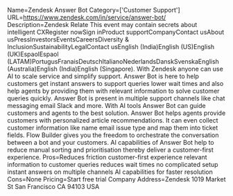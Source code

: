 Name=Zendesk Answer Bot
Category=['Customer Support']
URL=https://www.zendesk.com/in/service/answer-bot/
Description=Zendesk Relate This event may contain secrets about intelligent CXRegister nowSign inProduct supportCompanyContact usAbout usPressInvestorsEventsCareersDiversity & InclusionSustainabilityLegalContact usEnglish (India)English (US)English (UK)EspaolEspaol (LATAM)PortugusFranaisDeutschItalianoNederlandsDanskSvenskaEnglish (Australia)English (India)English (Singapore). With Zendesk anyone can use AI to scale service and simplify support. Answer Bot is here to help customers get instant answers to support queries lower wait times and also help agents by providing them with relevant information to solve customer queries quickly. Answer Bot is present in multiple support channels like chat messaging email Slack and more. With AI tools Answer Bot can guide customers and agents to the best solution. Answer Bot helps agents provide customers with personalized article recommendations. It can even collect customer information like name email issue type and map them into ticket fields. Flow Builder gives you the freedom to orchestrate the conversation between a bot and your customers. AI capabilities of Answer Bot help to reduce manual sorting and prioritisation thereby deliver a customer-first experience.
Pros=Reduces friction customer-first experience relevant information to customer queries reduces wait times no complicated setup instant answers on multiple channels AI capabilities for faster resolution
Cons=None
Pricing=Start free trial
Company Address=Zendesk 1019 Market St San Francisco CA 94103 USA
